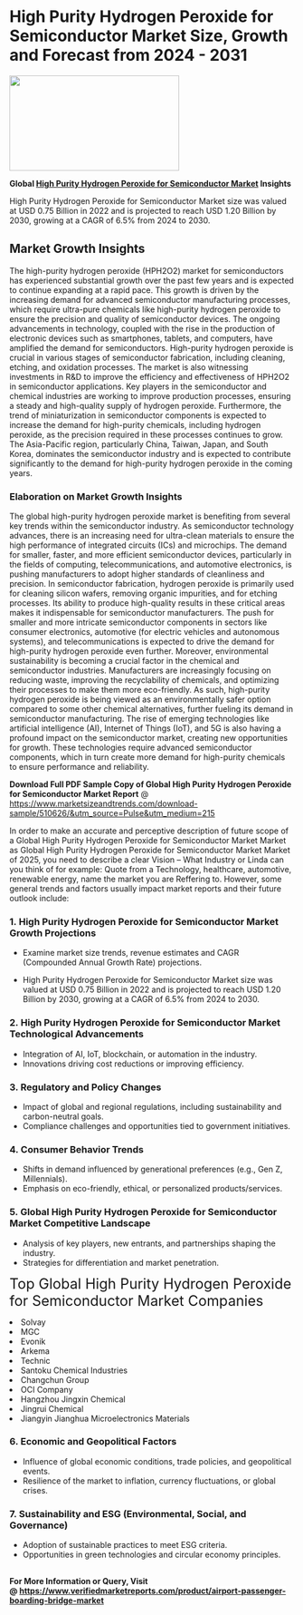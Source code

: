 <H1>High Purity Hydrogen Peroxide for Semiconductor Market Size, Growth and Forecast from 2024 - 2031</H1><img class="aligncenter size-medium wp-image-584254" src="https://thirdeyenews.in/wp-content/uploads/2024/09/Global-Market-Research-300x168.jpeg" alt="" width="300" height="168" /><p><strong>Global&nbsp;<a href="https://www.marketsizeandtrends.com/download-sample/510626/&amp;utm_source=Pulse&amp;utm_medium=215">High Purity Hydrogen Peroxide for Semiconductor Market</a> Insights</strong></p><p>High Purity Hydrogen Peroxide for Semiconductor Market size was valued at USD 0.75 Billion in 2022 and is projected to reach USD 1.20 Billion by 2030, growing at a CAGR of 6.5% from 2024 to 2030.</p><p><h2>Market Growth Insights</h2> The high-purity hydrogen peroxide (HPH2O2) market for semiconductors has experienced substantial growth over the past few years and is expected to continue expanding at a rapid pace. This growth is driven by the increasing demand for advanced semiconductor manufacturing processes, which require ultra-pure chemicals like high-purity hydrogen peroxide to ensure the precision and quality of semiconductor devices. The ongoing advancements in technology, coupled with the rise in the production of electronic devices such as smartphones, tablets, and computers, have amplified the demand for semiconductors. High-purity hydrogen peroxide is crucial in various stages of semiconductor fabrication, including cleaning, etching, and oxidation processes. The market is also witnessing investments in R&D to improve the efficiency and effectiveness of HPH2O2 in semiconductor applications. Key players in the semiconductor and chemical industries are working to improve production processes, ensuring a steady and high-quality supply of hydrogen peroxide. Furthermore, the trend of miniaturization in semiconductor components is expected to increase the demand for high-purity chemicals, including hydrogen peroxide, as the precision required in these processes continues to grow. The Asia-Pacific region, particularly China, Taiwan, Japan, and South Korea, dominates the semiconductor industry and is expected to contribute significantly to the demand for high-purity hydrogen peroxide in the coming years. <h3>Elaboration on Market Growth Insights</h3> The global high-purity hydrogen peroxide market is benefiting from several key trends within the semiconductor industry. As semiconductor technology advances, there is an increasing need for ultra-clean materials to ensure the high performance of integrated circuits (ICs) and microchips. The demand for smaller, faster, and more efficient semiconductor devices, particularly in the fields of computing, telecommunications, and automotive electronics, is pushing manufacturers to adopt higher standards of cleanliness and precision. In semiconductor fabrication, hydrogen peroxide is primarily used for cleaning silicon wafers, removing organic impurities, and for etching processes. Its ability to produce high-quality results in these critical areas makes it indispensable for semiconductor manufacturers. The push for smaller and more intricate semiconductor components in sectors like consumer electronics, automotive (for electric vehicles and autonomous systems), and telecommunications is expected to drive the demand for high-purity hydrogen peroxide even further. Moreover, environmental sustainability is becoming a crucial factor in the chemical and semiconductor industries. Manufacturers are increasingly focusing on reducing waste, improving the recyclability of chemicals, and optimizing their processes to make them more eco-friendly. As such, high-purity hydrogen peroxide is being viewed as an environmentally safer option compared to some other chemical alternatives, further fueling its demand in semiconductor manufacturing. The rise of emerging technologies like artificial intelligence (AI), Internet of Things (IoT), and 5G is also having a profound impact on the semiconductor market, creating new opportunities for growth. These technologies require advanced semiconductor components, which in turn create more demand for high-purity chemicals to ensure performance and reliability. </p><p><span class=""><strong>Download Full PDF Sample Copy of Global High Purity Hydrogen Peroxide for Semiconductor Market Report</strong> @ <a href="https://www.marketsizeandtrends.com/download-sample/510626/&amp;utm_source=Pulse&amp;utm_medium=215" target="_blank">https://www.marketsizeandtrends.com/download-sample/510626/&amp;utm_source=Pulse&amp;utm_medium=215</a></span></p><p>In order to make an accurate and perceptive description of future scope of a Global&nbsp;High Purity Hydrogen Peroxide for Semiconductor Market Market as Global&nbsp;High Purity Hydrogen Peroxide for Semiconductor Market Market of 2025, you need to describe a clear Vision &ndash; What Industry or Linda can you think of for example: Quote from a Technology, healthcare, automotive, renewable energy, name the market you are Reffering to. However, some general trends and factors usually impact market reports and their future outlook include:</p><h3>1.&nbsp;<strong>High Purity Hydrogen Peroxide for Semiconductor Market Growth Projections</strong></h3><ul><li>Examine market size trends, revenue estimates and CAGR (Compounded Annual Growth Rate) projections.</li><li><p>High Purity Hydrogen Peroxide for Semiconductor Market size was valued at USD 0.75 Billion in 2022 and is projected to reach USD 1.20 Billion by 2030, growing at a CAGR of 6.5% from 2024 to 2030.</p></li></ul><h3>2.&nbsp;<strong>High Purity Hydrogen Peroxide for Semiconductor Market Technological Advancements</strong></h3><ul><li>Integration of AI, IoT, blockchain, or automation in the industry.</li><li>Innovations driving cost reductions or improving efficiency.</li></ul><h3>3.&nbsp;<strong>Regulatory and Policy Changes</strong></h3><ul><li>Impact of global and regional regulations, including sustainability and carbon-neutral goals.</li><li>Compliance challenges and opportunities tied to government initiatives.</li></ul><h3>4.&nbsp;<strong>Consumer Behavior Trends</strong></h3><ul><li>Shifts in demand influenced by generational preferences (e.g., Gen Z, Millennials).</li><li>Emphasis on eco-friendly, ethical, or personalized products/services.</li></ul><h3>5.&nbsp;<strong>Global High Purity Hydrogen Peroxide for Semiconductor Market Competitive Landscape</strong></h3><ul><li>Analysis of key players, new entrants, and partnerships shaping the industry.</li><li>Strategies for differentiation and market penetration.</li></ul><p data-pm-slice="1 1 []"><span style="color: inherit; font-family: inherit; font-size: 25px;">Top Global High Purity Hydrogen Peroxide for Semiconductor Market Companies</span></p><div class="" data-test-id=""><p><li>Solvay</li><li> MGC</li><li> Evonik</li><li> Arkema</li><li> Technic</li><li> Santoku Chemical Industries</li><li> Changchun Group</li><li> OCI Company</li><li> Hangzhou Jingxin Chemical</li><li> Jingrui Chemical</li><li> Jiangyin Jianghua Microelectronics Materials</li></p></div><h3>6.&nbsp;<strong>Economic and Geopolitical Factors</strong></h3><ul><li>Influence of global economic conditions, trade policies, and geopolitical events.</li><li>Resilience of the market to inflation, currency fluctuations, or global crises.</li></ul><h3>7.&nbsp;<strong>Sustainability and ESG (Environmental, Social, and Governance)</strong></h3><ul><li>Adoption of sustainable practices to meet ESG criteria.</li><li>Opportunities in green technologies and circular economy principles.</li></ul><h2><strong style="font-size: 14px;">For More Information or Query, Visit @&nbsp;</strong><a style="background-color: #ffffff; font-size: 14px;" href="https://www.marketsizeandtrends.com/report/high-purity-hydrogen-peroxide-for-semiconductor-market/" target="_blank">https://www.verifiedmarketreports.com/product/airport-passenger-boarding-bridge-market</a></h2>
